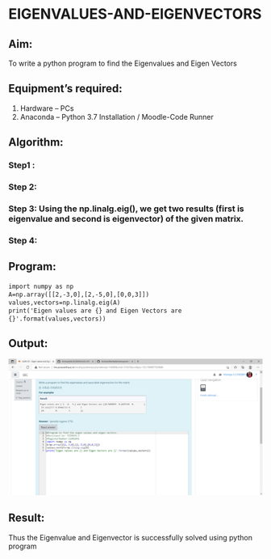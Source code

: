 # EIGENVALUES-AND-EIGENVECTORS
## Aim:
To write a python program to find the Eigenvalues and Eigen Vectors
## Equipment’s required:
1. 	Hardware – PCs
2. 	Anaconda – Python 3.7 Installation / Moodle-Code Runner
## Algorithm:
### Step1 : 
### Step 2: 
### Step 3: Using the np.linalg.eig(),  we get two results (first is eigenvalue and second is eigenvector) of the given matrix.
### Step 4: 

## Program:
~~~
import numpy as np
A=np.array([[2,-3,0],[2,-5,0],[0,0,3]])
values,vectors=np.linalg.eig(A)
print('Eigen values are {} and Eigen Vectors are {}'.format(values,vectors))
~~~

## Output:
![GitHub logo](EIGENVALUES.png)

## Result:
Thus the Eigenvalue and Eigenvector is successfully solved using python program

